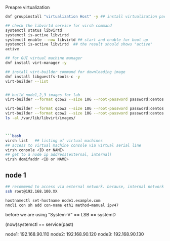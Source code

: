 

Preapre virtualization


```bash  
dnf groupinstall "virtualization Host" -y ## install virtualization packages as enviorments

## check the libvirtd service for virsh command
systemctl status libvirtd         
systemctl is-active libvirtd
systemctl enable --now libvirtd ## start and enable for boot up        
systemctl is-active libvirtd  ## the result should shows "active"
active    

## for GUI virtual machine manager
dnf install virt-manager -y   

## install virt-builder command for downloading image
dnf install libguestfs-tools-c -y   
virt-builder --list


## build node1,2,3 images for lab
virt-builder --format qcow2 --size 10G --root-password password:centos -o /var/lib/libvirt/images/node1.qcow2 centosstream-8

virt-builder --format qcow2 --size 10G --root-password password:centos -o /var/lib/libvirt/images/node2.qcow2 centosstream-8
virt-builder --format qcow2 --size 10G --root-password password:centos -o /var/lib/libvirt/images/node3.qcow2 centosstream-8
ls -al /var/lib/libvirt/images/



```bash
virsh list   ## listing of virtual machines
## access to virtual machine console via virtual serial line
virsh console <ID or NAME> 
## get to a node ip address(external, internal)
virsh domifaddr <ID or NAME> 
```

## node 1

```bash
## recommend to access via external network. because, internal network will up and down 
ssh root@192.168.100.XX  

hostnamectl set-hostname node1.example.com
nmcli con sh add con-name eth1 method=manual ipv47
```


before we are using "System-V" == LSB == systemD

(now)systemctl == service(past) 

node1: 192.168.90.110
node2: 192.168.90.120
node3: 192.168.90.130
```
















